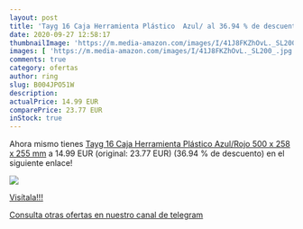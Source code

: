 ```yaml
---
layout: post
title: 'Tayg 16 Caja Herramienta Plástico  Azul/ al 36.94 % de descuento'
date: 2020-09-27 12:58:17
thumbnailImage: 'https://m.media-amazon.com/images/I/41J8FKZhOvL._SL200_.jpg'
images: [ 'https://m.media-amazon.com/images/I/41J8FKZhOvL._SL200_.jpg' ]
comments: true
category: ofertas
author: ring
slug: B004JPO51W
description:
actualPrice: 14.99 EUR
comparePrice: 23.77 EUR
inStock: true
---
```


Ahora mismo tienes [Tayg 16 Caja Herramienta Plástico  Azul/Rojo  500 x 258 x 255 mm](https://www.amazon.com/dp/B004JPO51W/?tag=redken08-20) a 14.99 EUR (original: 23.77 EUR) (36.94 %  de descuento) en el siguiente enlace!

[![](https://m.media-amazon.com/images/I/41J8FKZhOvL._SL200_.jpg)](https://www.amazon.com/dp/B004JPO51W/?tag=redken08-20)

[Visítala!!!](https://www.amazon.com/dp/B004JPO51W/?tag=redken08-20)

[Consulta otras ofertas en nuestro canal de telegram](https://t.me/s/ofertas25)
